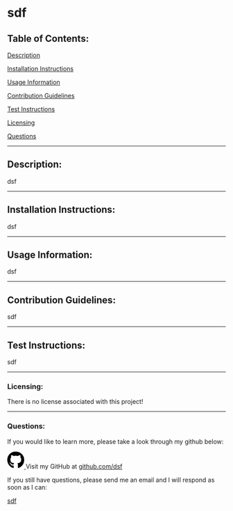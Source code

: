 
  # sdf
  
  ## Table of Contents: 

  [Description](https://github.com/koltondecker/readme-generator#description)

  [Installation Instructions](https://github.com/koltondecker/readme-generator#installation-instructions)

  [Usage Information](https://github.com/koltondecker/readme-generator#usage-information)

  [Contribution Guidelines](https://github.com/koltondecker/readme-generator#contribution-guidelines)

  [Test Instructions](https://github.com/koltondecker/readme-generator#test-instructions)

  [Licensing](https://github.com/koltondecker/readme-generator#licensing)

  [Questions](https://github.com/koltondecker/readme-generator#questions)

  <hr>

  ## Description: 

  dsf 

  <hr>

  ## Installation Instructions: 

  dsf

  <hr>

  ## Usage Information: 

  dsf

  <hr>

  ## Contribution Guidelines: 

  sdf

  <hr>

  ## Test Instructions: 

  sdf

  <hr>

  ### Licensing: 

  There is no license associated with this project!

  <hr>

  ### Questions: 

  If you would like to learn more, please take a look through my github below:

  <a href="github.com/dsf"><img src="./assets/images/github-brands.svg" height="40px" width="auto" alt="github icon"> </a>Visit my GitHub at <a href="https://github.com/dsf">github.com/dsf</a>

  If you still have questions, please send me an email and I will respond as soon as I can:

  <a href="mailto:sdf">sdf</a>


